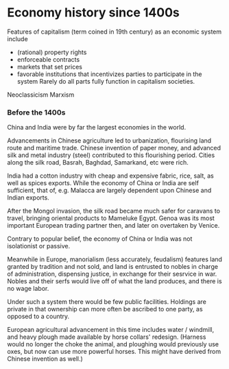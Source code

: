 # Economy history since 1400s

Features of capitalism (term coined in 19th century) as an economic system include
* (rational) property rights
* enforceable contracts
* markets that set prices
* favorable institutions that incentivizes parties to participate in the system
Rarely do all parts fully function in capitalism societies.

Neoclassicism
Marxism

### Before the 1400s

China and India were by far the largest economies in the world.

Advancements in Chinese agriculture led to urbanization, flourising land route and maritime trade.
Chinese invention of paper money, and advanced silk and metal industry (steel) contributed to this flourishing period.
Cities along the silk road, Basrah, Baghdad, Samarkand, etc were rich.

India had a cotton industry with cheap and expensive fabric, rice, salt, as well as spices exports.
While the economy of China or India are self sufficient, that of, e.g. Malacca are largely dependent upon Chinese and Indian exports.

After the Mongol invasion, the silk road became much safer for caravans to travel, bringing oriental products to Mameluke Egypt.
Genoa was its most important European trading partner then, and later on overtaken by Venice.

Contrary to popular belief, the economy of China or India was not isolationist or passive.

Meanwhile in Europe, manorialism (less accurately, feudalism) features land granted by tradition and not sold, and land is entrusted to nobles in charge of administration, dispensing justice, in exchange for their sesrvice in war.
Nobles and their serfs would live off of what the land produces, and there is no wage labor.

Under such a system there would be few public facilities.
Holdings are private in that ownership can more often be ascribed to one party, as opposed to a country.

European agricultural advancement in this time includes water / windmill, and heavy plough made available by horse collars' redesign. (Harness would no longer the choke the animal, and ploughing would previously use oxes, but now can use more powerful horses. This might have derived from Chinese invention as well.)
